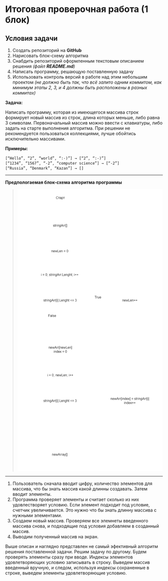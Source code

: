 # Итоговая проверочная работа (1 блок)
## **Условия задачи**
1. Создать репозиторий на __GitHub__
2. Нарисовать блок-схему алгоритма
3. Снабдить репозиторий оформленным текстовым описанием решения _(файл __README.md__)_
4. Написать программу, решающую поставленную задачу
5. Использовать контроль версий в работе над этим небольшим проектом _(не должно быть так, что всё залито одним коммитом, как минимум этапы 2, 3, и 4 должны быть расположены в разных коммитах)_

**Задача:**

Написать программу, которая из имеющегося массива строк формирует новый массив из строк, длина которых меньше, либо равна 3 символам. Первоначальный массив можно ввести с клавиатуры, либо задать на старте выполнения алгоритма. При решении не рекомендуется пользоваться коллекциями, лучше обойтись исключительно массивами.

**Примеры:**
```
[“Hello”, “2”, “world”, “:-)”] → [“2”, “:-)”]
[“1234”, “1567”, “-2”, “computer science”] → [“-2”]
[“Russia”, “Denmark”, “Kazan”] → []
```
***
**Предпологаемая блок-схема алгоритма программы**
> ![Block](diag.grawio.png)
***
1. Пользователь сначала вводит цифру, количество элементов для массива, что бы знать массив какой длинны создавать. Затем вводит элементы.
2. Программа проверяет элементы и считает сколько из них удовлестворяет условию. Если элемент подходит под условие, счетчик увеличивается. Это нужно что бы знать длинну массива с нужными элементами.
3. Создаем новый массив. Проверяем все элемнеты введенного массива снова, и подходящие под условия добавляем в созданный массив.
4. Выводим полученный массив на экран.

Выше описан и наглядно представлен не самый эфективный алгоритм решения поставленной задачи. Решим задачу по другому. Будем проверять элементы сразу при вводе. Индексы элементов удовлетворяющих условию записывать в строку. Выведем массив введенный вручную, и следом, используя индексы сохраненные в строке, выведем элементы удовлетворяющие условию.